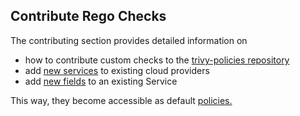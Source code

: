 ## Contribute Rego Checks

The contributing section provides detailed information on

* how to contribute custom checks to the [trivy-policies repository](../../../../community/contribute/checks/overview.md/)
* add [new services](../../../../community/contribute/checks/service-support.md) to existing cloud providers
* add [new fields](../../../../community/contribute/checks/service-support.md) to an existing Service

This way, they become accessible as default [policies.](https://github.com/aquasecurity/trivy-policies)